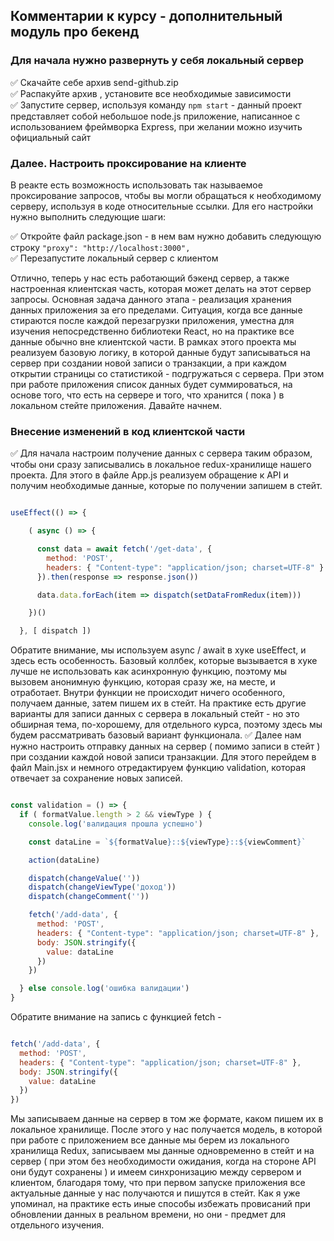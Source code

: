 ## Комментарии к курсу - дополнительный модуль про бекенд
### Для начала нужно развернуть у себя локальный сервер

:white_check_mark: Скачайте себе архив send-github.zip    
:white_check_mark: Распакуйте архив , установите все необходимые зависимости    
:white_check_mark: Запустите сервер, используя команду `npm start` - данный проект представляет собой небольшое node.js приложение, написанное с использованием фреймворка Express, при желании можно изучить официальный сайт

### Далее. Настроить проксирование на клиенте

В реакте есть возможность использовать так называемое проксирование запросов, чтобы вы могли обращаться к необходимому серверу, используя в коде относительные ссылки. Для его настройки нужно выполнить следующие шаги:

:white_check_mark: Откройте файл package.json - в нем вам нужно добавить следующую строку `"proxy": "http://localhost:3000",`    
:white_check_mark: Перезапустите локальный сервер с клиентом    

Отлично, теперь у нас есть работающий бэкенд сервер, а также настроенная клиентская часть, которая может делать на этот сервер запросы. Основная задача данного этапа - реализация хранения данных приложения за его пределами. Ситуация, когда все данные стираются после каждой перезагрузки приложения, уместна для изучения непосредственно библиотеки React, но на практике все данные обычно вне клиентской части. В рамках этого проекта мы реализуем базовую логику, в которой данные будут записываться на сервер при создании новой записи о транзакции, а при каждом открытии страницы со статистикой - подгружаться с сервера. При этом при работе приложения список данных будет суммироваться, на основе того, что есть на сервере и того, что хранится ( пока ) в локальном стейте приложения. Давайте начнем.

### Внесение изменений в код клиентской части

:white_check_mark: Для начала настроим получение данных с сервера таким образом, чтобы они сразу записывались в локальное redux-хранилище нашего проекта. Для этого в файле App.js реализуем обращение к API и получим необходимые данные, которые по получении запишем в стейт.    

```javascript

useEffect(() => {

    ( async () => {

      const data = await fetch('/get-data', {
        method: 'POST',
        headers: { "Content-type": "application/json; charset=UTF-8" }
      }).then(response => response.json())

      data.data.forEach(item => dispatch(setDataFromRedux(item)))

    })()

  }, [ dispatch ])

```

Обратите внимание, мы используем async / await в хуке useEffect, и здесь есть особенность. Базовый коллбек, которые вызывается в хуке лучше не использовать как асинхронную функцию, поэтому мы вызовем анонимную функцию, которая сразу же, на месте, и отработает. Внутри функции не происходит ничего особенного, получаем данные, затем пишем их в стейт. На практике есть другие варианты для записи данных с сервера в локальный стейт - но это обширная тема, по-хорошему, для отдельного курса, поэтому здесь мы будем рассматривать базовый вариант функционала.
:white_check_mark: Далее нам нужно настроить отправку данных на сервер ( помимо записи в стейт ) при создании каждой новой записи транзакции. Для этого перейдем в файл Main.jsx и немного отредактируем функцию validation, которая отвечает за сохранение новых записей.

```javascript

const validation = () => {
  if ( formatValue.length > 2 && viewType ) {
    console.log('валидация прошла успешно')

    const dataLine = `${formatValue}::${viewType}::${viewComment}`

    action(dataLine)

    dispatch(changeValue(''))
    dispatch(changeViewType('доход'))
    dispatch(changeComment(''))

    fetch('/add-data', {
      method: 'POST',
      headers: { "Content-type": "application/json; charset=UTF-8" }, 
      body: JSON.stringify({
        value: dataLine
      })
    })

  } else console.log('ошибка валидации')
}

```

Обратите внимание на запись с функцией fetch - 

```javascript

fetch('/add-data', {
  method: 'POST',
  headers: { "Content-type": "application/json; charset=UTF-8" }, 
  body: JSON.stringify({
    value: dataLine
  })
})

```

Мы записываем данные на сервер в том же формате, каком пишем их в локальное хранилище. После этого у нас получается модель, в которой при работе с приложением все данные мы берем из локального хранилища Redux, записываем мы данные одновременно в стейт и на сервер ( при этом без необходимости ожидания, когда на стороне API они будут сохранены ) и имеем синхронизацию между сервером и клиентом, благодаря тому, что при первом запуске приложения все актуальные данные у нас получаются и пишутся в стейт. Как я уже упоминал, на практике есть иные способы избежать провисаний при обновлении данных в реальном времени, но они - предмет для отдельного изучения.